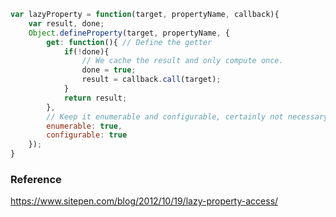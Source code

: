 ```javascript
var lazyProperty = function(target, propertyName, callback){
    var result, done;
    Object.defineProperty(target, propertyName, {
        get: function(){ // Define the getter
            if(!done){
                // We cache the result and only compute once.
                done = true;
                result = callback.call(target);
            }
            return result;
        },
        // Keep it enumerable and configurable, certainly not necessary.
        enumerable: true,
        configurable: true
    });
}
```

### Reference
https://www.sitepen.com/blog/2012/10/19/lazy-property-access/